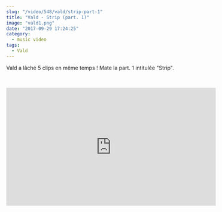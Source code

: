 ```yaml
--- 
slug: "/video/548/vald/strip-part-1"
title: "Vald - Strip (part. 1)"
image: "vald1.png"
date: "2017-09-29 17:24:25"
category:
  - music video
tags:
  - Vald
---
```

<p>Vald a lâché 5 clips en même temps ! Mate la part. 1 intitulée "Strip".</p><br/><p><iframe width="560" height="315" src="https://www.youtube.com/embed/g1JYvI-RbD4" frameborder="0" allowfullscreen></iframe></p>